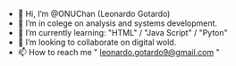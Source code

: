 - 👋 Hi, I’m @ONUChan (Leonardo Gotardo)
- 👀 I’m in colege on analysis and systems development.
- 🌱 I’m currently learning: "HTML" / "Java Script" / "Pyton"
- 💞️ I’m looking to collaborate on digital wold.
- 📫 How to reach me " leonardo.gotardo9@gmail.com "

<!---
ONUChan/ONUChan is a ✨ special ✨ repository because its `README.md` (this file) appears on your GitHub profile.
You can click the Preview link to take a look at your changes.
--->
